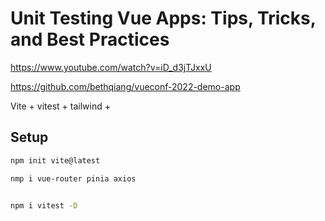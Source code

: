 # Unit Testing Vue Apps: Tips, Tricks, and Best Practices

https://www.youtube.com/watch?v=iD_d3jTJxxU

https://github.com/bethqiang/vueconf-2022-demo-app

Vite + vitest + tailwind + 


## Setup
```sh
npm init vite@latest

nmp i vue-router pinia axios


npm i vitest -D


```
